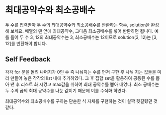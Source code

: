 # 최대공약수와 최소공배수


두 수를 입력받아 두 수의 최대공약수와 최소공배수를 반환하는 함수, solution을 완성해 보세요. 배열의 맨 앞에 최대공약수, 그다음 최소공배수를 넣어 반환하면 됩니다. 예를 들어 두 수 3, 12의 최대공약수는 3, 최소공배수는 12이므로 solution(3, 12)는 [3, 12]를 반환해야 합니다.
## Self Feedback

각각 for 문을 돌려 나머지가 0인 수 즉 나눠지는 수를 먼저 구한 후  나눠 지는 값들을 
미리 만들어 놓은 각각의 list 내에 추가하였다.
그 후 집합 set을 활용하여 공통된 수를 뽑아 낸 후 리스트 화 시켰고
max값을 취하여 최대 공약수를 뽑아 내었다.
최소 공배수는 두 수의 곱의 최대 공약수를 나눈 값이기 때문에 
이를 수식화 하였다.

최대공약수와 최소공배수를 구하는 단순한 식 자체를 구현하는 것이 살짝 헷갈렸던 것 같다.

